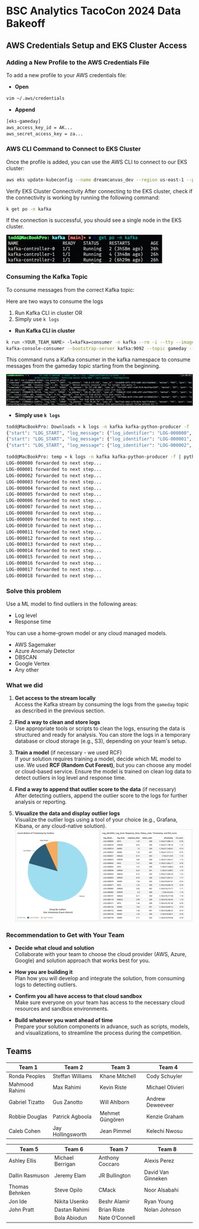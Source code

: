 # BSC Analytics TacoCon 2024 Data Bakeoff

## AWS Credentials Setup and EKS Cluster Access

### Adding a New Profile to the AWS Credentials File

To add a new profile to your AWS credentials file:
* **Open**
```bash
vim ~/.aws/credentials
```
* **Append**
```bash
[eks-gameday]
aws_access_key_id = AK...
aws_secret_access_key = za...
```

### AWS CLI Command to Connect to EKS Cluster

Once the profile is added, you can use the AWS CLI to connect to our EKS cluster:

```bash
aws eks update-kubeconfig --name dreamcanvas_dev --region us-east-1 --profile eks-gameday
```

Verify EKS Cluster Connectivity
After connecting to the EKS cluster, check if the connectivity is working by running the following command:

```bash
k get po -n kafka
```

If the connection is successful, you should see a single node in the EKS cluster.

![pods.png](images/pods.png)

### Consuming the Kafka Topic

To consume messages from the correct Kafka topic:

Here are two ways to consume the logs
1. Run Kafka CLI in cluster
OR
2. Simply use `k logs`

* **Run Kafka CLI in cluster**

```bash
k run <YOUR_TEAM_NAME> -l=kafka=consumer -n kafka --rm -i --tty --image=confluentinc/cp-kafka -- \
kafka-console-consumer --bootstrap-server kafka:9092 --topic gameday --from-beginning
```

This command runs a Kafka consumer in the kafka namespace to consume messages from the gameday topic starting from the beginning.

![consumer.png](images/consumer.png)

* **Simply use `k logs`**

```bash
todd@MacBookPro: Downloads » k logs -n kafka kafka-python-producer -f
{"start": "LOG_START", "log_message": {"log_identifier": "LOG-000000", "timestamp": 1728565962.2251318, "log_level": "DEBUG", "ip_address": "152.142.140.53", "user_id": "e6158ec1-f8c5-4517-b4af-a3954637fcce", "method": "DELETE", "path": "wp-content/list", "status_code": 502, "response_time": 0.146, "message": "Seat west value able major."}, "stop": "LOG_END"}
{"start": "LOG_START", "log_message": {"log_identifier": "LOG-000001", "timestamp": 1728565965.3893456, "log_level": "INFO", "ip_address": "31.36.210.183", "user_id": "99f56822-ee5e-45e4-81c6-1eb4bffd734e", "method": "DELETE", "path": "app/wp-content/main", "status_code": 404, "response_time": 2.622, "message": "Few its light shoulder play."}, "stop": "LOG_END"}
{"start": "LOG_START", "log_message": {"log_identifier": "LOG-000002", "timestamp": 1728565986.2584338, "log_level": "ERROR", "ip_address": "116.206.152.219", "user_id": "b14234b4-a2c8-487f-935c-6f307f78d913", "method": "GET", "path": "search/blog", "status_code": 201, "response_time": 1.208, "message": "Available next stuff my network picture simple young."}, "stop": "LOG_END"}
```

```bash
todd@MacBookPro: temp » k logs -n kafka kafka-python-producer -f | python3 forward.py
LOG-000000 forwarded to next step...
LOG-000001 forwarded to next step...
LOG-000002 forwarded to next step...
LOG-000003 forwarded to next step...
LOG-000004 forwarded to next step...
LOG-000005 forwarded to next step...
LOG-000006 forwarded to next step...
LOG-000007 forwarded to next step...
LOG-000008 forwarded to next step...
LOG-000009 forwarded to next step...
LOG-000010 forwarded to next step...
LOG-000011 forwarded to next step...
LOG-000012 forwarded to next step...
LOG-000013 forwarded to next step...
LOG-000014 forwarded to next step...
LOG-000015 forwarded to next step...
LOG-000016 forwarded to next step...
LOG-000017 forwarded to next step...
LOG-000018 forwarded to next step... 
```

### Solve this problem

Use a ML model to find outliers in the following areas:

* Log level
* Response time

You can use a home-grown model or any cloud managed models.

* AWS Sagemaker
* Azure Anomaly Detector
* DBSCAN
* Google Vertex
* Any other

### What we did

1. **Get access to the stream locally**  
   Access the Kafka stream by consuming the logs from the `gameday` topic as described in the previous section.

2. **Find a way to clean and store logs**  
   Use appropriate tools or scripts to clean the logs, ensuring the data is structured and ready for analysis. You can store the logs in a temporary database or cloud storage (e.g., S3), depending on your team's setup.

3. **Train a model** (if necessary - we used RCF)  
   If your solution requires training a model, decide which ML model to use. We used **RCF (Random Cut Forest)**, but you can choose any model or cloud-based service. Ensure the model is trained on clean log data to detect outliers in log level and response time.

4. **Find a way to append that outlier score to the data** (if necessary)  
   After detecting outliers, append the outlier score to the logs for further analysis or reporting.

5. **Visualize the data and display outlier logs**  
   Visualize the outlier logs using a tool of your choice (e.g., Grafana, Kibana, or any cloud-native solution).
![quicksight.png](images/quicksight.png)

### Recommendation to Get with Your Team

- **Decide what cloud and solution**  
   Collaborate with your team to choose the cloud provider (AWS, Azure, Google) and solution approach that works best for you.

- **How you are building it**  
   Plan how you will develop and integrate the solution, from consuming logs to detecting outliers.

- **Confirm you all have access to that cloud sandbox**  
   Make sure everyone on your team has access to the necessary cloud resources and sandbox environments.

- **Build whatever you want ahead of time**  
   Prepare your solution components in advance, such as scripts, models, and visualizations, to streamline the process during the competition.

## Teams
| **Team 1**      | **Team 2**        | **Team 3**      | **Team 4**        |
|-----------------|-------------------|-----------------|-------------------|
| Ronda Peoples   | Steffan Williams  | Khane Mitchell  | Cody Schuyler     |
| Mahmood Rahimi  | Max Rahimi        | Kevin Riste     | Michael Olivieri  |
| Gabriel Tizatto | Gus Zanotto       | Will Ahlborn    | Andrew Deweeveer  |
| Robbie Douglas  | Patrick Agboola   | Mehmet Güngören | Kenzie Graham     |
| Caleb Cohen     | Jay Hollingsworth | Jean Pimmel     | Kelechi Nwosu     |

| **Team 5**           | **Team 6**        | **Team 7**      | **Team 8**         |
|----------------------|-------------------|-----------------|--------------------|
| Ashley Ellis         | Michael Berrigan  | Anthony Coccaro | Alexis Perez       |
| Dallin Rasmuson      | Jeremy Elam       | JR Bullington   | David Van Ginneken |
| Thomas Behnken       | Steve Opilo       | CMack           | Noor Alsabahi      |
| Jon Ide              | Nikita Usenko     | Beshr Alamir    | Ryan Young         |
| John Pratt           | Dastan Rahimi     | Brian Riste     | Nolan Johnson      |
|                      | Bola Abiodun      | Nate O’Connell  |                    |

